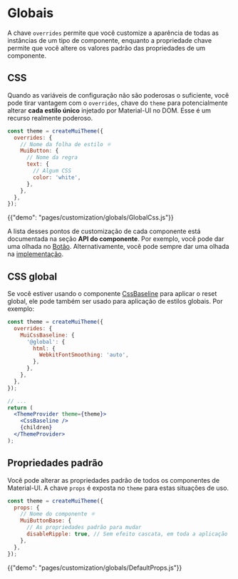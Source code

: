 # Globais

<p class="description">A chave <code>overrides</code> permite que você customize a aparência de todas as instâncias de um tipo de componente, enquanto a propriedade chave permite que você altere os valores padrão das propriedades de um componente.</p>

## CSS

Quando as variáveis de configuração não são poderosas o suficiente, você pode tirar vantagem com o `overrides`, chave do `theme` para potencialmente alterar **cada estilo único** injetado por Material-UI no DOM. Esse é um recurso realmente poderoso.

```js
const theme = createMuiTheme({
  overrides: {
    // Nome da folha de estilo ⚛️
    MuiButton: {
      // Nome da regra
      text: {
        // Algum CSS
        color: 'white',
      },
    },
  },
});
```

{{"demo": "pages/customization/globals/GlobalCss.js"}}

A lista desses pontos de customização de cada componente está documentada na seção **API do componente**. Por exemplo, você pode dar uma olhada no [Botão](/api/button/#css). Alternativamente, você pode sempre dar uma olhada na [implementação](https://github.com/mui-org/material-ui/blob/master/packages/material-ui/src/Button/Button.js).

## CSS global

Se você estiver usando o componente [CssBaseline](/components/css-baseline/) para aplicar o reset global, ele pode também ser usado para aplicação de estilos globais. Por exemplo:

```jsx
const theme = createMuiTheme({
  overrides: {
    MuiCssBaseline: {
      '@global': {
        html: {
          WebkitFontSmoothing: 'auto',
        },
      },
    },
  },
});

// ...
return (
  <ThemeProvider theme={theme}>
    <CssBaseline />
    {children}
  </ThemeProvider>
);
```

## Propriedades padrão

Você pode alterar as propriedades padrão de todos os componentes de Material-UI. A chave `props` é exposta no `theme` para estas situações de uso.

```js
const theme = createMuiTheme({
  props: {
    // Nome do componente ⚛️
    MuiButtonBase: {
      // As propriedades padrão para mudar
      disableRipple: true, // Sem efeito cascata, em toda a aplicação 💣!
    },
  },
});
```

{{"demo": "pages/customization/globals/DefaultProps.js"}}